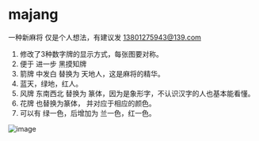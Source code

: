 # majang
一种新麻将
仅是个人想法，有建议发 13801275943@139.com

1. 修改了3种数字牌的显示方式，每张图要对称。
2. 便于 进一步 黑摸知牌
3. 箭牌 中发白 替换为 天地人，这是麻将的精华。
4. 蓝天，绿地，红人。
5. 风牌 东南西北 替换为 篆体，因为是象形字，不认识汉字的人也基本能看懂。
6. 花牌 也替换为篆体， 并对应于相应的颜色。
7. 可以有 绿一色，后增加为 兰一色，红一色。


![image](https://user-images.githubusercontent.com/22744976/210172367-19968438-d8b3-474e-be0b-895cc58b2dca.png)
